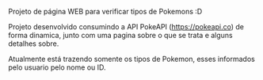 
Projeto de página WEB para verificar tipos de Pokemons :D

Projeto desenvolvido consumindo a API PokeAPI (https://pokeapi.co) de forma dinamica, junto com uma pagina sobre o que se trata e alguns detalhes sobre.

Atualmente está trazendo somente os tipos de Pokemon, esses informados pelo usuario pelo nome ou ID.
